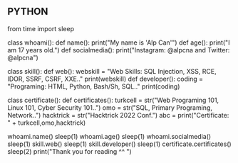 ## PYTHON ##

from time import sleep

class whoami():
    def name():
        print("My name is 'Alp Can'")
    def age():
        print("I am 17 years old.")
    def socialmedia():
        print("Instagram: @alpcna and Twitter: @alpcna")

class skill():
    def web():
        webskill = "Web Skills: SQL Injection, XSS, RCE, IDOR, SSRF, CSRF, XXE.."
        print(webskill)
    def developer():
        coding = "Programing: HTML, Python, Bash/Sh, SQL.."
        print(coding)

class certificate():
    def certificates():
        turkcell = str("Web Programing 101, Linux 101, Cyber Security 101..")
        omo = str("SQL, Primary Programing, Network..")
        hacktrick = str("Hacktrick 2022 Conf.")
        abc = print("Certificate: " + turkcell,omo,hacktrick)

whoami.name()
sleep(1)
whoami.age()
sleep(1)
whoami.socialmedia()
sleep(1)
skill.web()
sleep(1)
skill.developer()
sleep(1)
certificate.certificates()
sleep(2)
print("Thank you for reading ^^ ")

